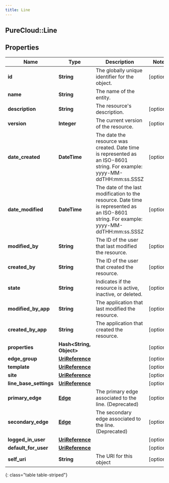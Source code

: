 ```yaml
---
title: Line
---
```

## PureCloud::Line

## Properties

|Name | Type | Description | Notes|
|------------ | ------------- | ------------- | -------------|
| **id** | **String** | The globally unique identifier for the object. | [optional] |
| **name** | **String** | The name of the entity. | |
| **description** | **String** | The resource&#39;s description. | [optional] |
| **version** | **Integer** | The current version of the resource. | [optional] |
| **date_created** | **DateTime** | The date the resource was created. Date time is represented as an ISO-8601 string. For example: yyyy-MM-ddTHH:mm:ss.SSSZ | [optional] |
| **date_modified** | **DateTime** | The date of the last modification to the resource. Date time is represented as an ISO-8601 string. For example: yyyy-MM-ddTHH:mm:ss.SSSZ | [optional] |
| **modified_by** | **String** | The ID of the user that last modified the resource. | [optional] |
| **created_by** | **String** | The ID of the user that created the resource. | [optional] |
| **state** | **String** | Indicates if the resource is active, inactive, or deleted. | [optional] |
| **modified_by_app** | **String** | The application that last modified the resource. | [optional] |
| **created_by_app** | **String** | The application that created the resource. | [optional] |
| **properties** | **Hash&lt;String, Object&gt;** |  | [optional] |
| **edge_group** | [**UriReference**](UriReference.html) |  | [optional] |
| **template** | [**UriReference**](UriReference.html) |  | [optional] |
| **site** | [**UriReference**](UriReference.html) |  | [optional] |
| **line_base_settings** | [**UriReference**](UriReference.html) |  | [optional] |
| **primary_edge** | [**Edge**](Edge.html) | The primary edge associated to the line. (Deprecated) | [optional] |
| **secondary_edge** | [**Edge**](Edge.html) | The secondary edge associated to the line. (Deprecated) | [optional] |
| **logged_in_user** | [**UriReference**](UriReference.html) |  | [optional] |
| **default_for_user** | [**UriReference**](UriReference.html) |  | [optional] |
| **self_uri** | **String** | The URI for this object | [optional] |
{: class="table table-striped"}


